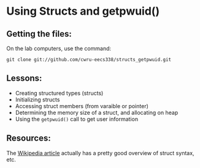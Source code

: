 Using Structs and getpwuid()
============================

Getting the files:
------------------
On the lab computers, use the command:

    git clone git://github.com/cwru-eecs338/structs_getpwuid.git

Lessons:
--------
* Creating structured types (structs)
* Initializing structs
* Accessing struct members (from varaible or pointer)
* Determining the memory size of a struct, and allocating on heap
* Using the `getpwuid()` call to get user information

Resources:
----------
The [Wikipedia article](http://en.wikipedia.org/wiki/Struct_%28C_programming_language%29 )
actually has a pretty good overview of struct syntax, etc.
